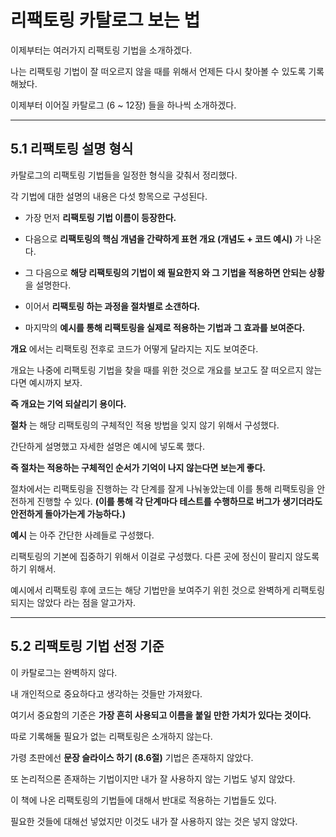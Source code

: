 # 리팩토링 카탈로그 보는 법

이제부터는 여러가지 리팩토링 기법을 소개하겠다.

나는 리팩토링 기법이 잘 떠오르지 않을 때를 위해서 언제든 다시 찾아볼 수 있도록 기록해놨다. 

이제부터 이어질 카탈로그 (6 ~ 12장) 들을 하나씩 소개하겠다.  

***

## 5.1 리팩토링 설명 형식 

카탈로그의 리팩토링 기법들을 일정한 형식을 갖춰서 정리했다. 

각 기법에 대한 설명의 내용은 다섯 항목으로 구성된다. 

- 가장 먼저 __리팩토링 기법 이름이 등장한다.__

- 다음으로 __리팩토링의 핵심 개념을 간략하게 표현 개요 (개념도 + 코드 예시)__ 가 나온다.

- 그 다음으로 __해당 리팩토링의 기법이 왜 필요한지 와 그 기법을 적용하면 안되는 상황__ 을 설명한다.

- 이어서 __리팩토링 하는 과정을 절차별로 소갠하다.__

- 마지막의 __예시를 통해 리팩토링을 실제로 적용하는 기법과 그 효과를 보여준다.__

__개요__ 에서는 리팩토링 전후로 코드가 어떻게 달라지는 지도 보여준다. 

개요는 나중에 리팩토링 기법을 찾을 때를 위한 것으로 개요를 보고도 잘 떠오르지 않는다면 예시까지 보자. 

__즉 개요는 기억 되살리기 용이다.__

__절차__ 는 해당 리팩토링의 구체적인 적용 방법을 잊지 않기 위해서 구성했다. 

간단하게 설명했고 자세한 설명은 예시에 넣도록 했다. 

__즉 절차는 적용하는 구체적인 순서가 기억이 나지 않는다면 보는게 좋다.__

절차에서는 리팩토링을 진행하는 각 단계를 잘게 나눠놓았는데 이를 통해 리팩토링을 안전하게 진행할 수 있다. __(이를 통해 각 단계마다 테스트를 수행하므로 버그가 생기더라도 안전하게 돌아가는게 가능하다.)__

__예시__ 는 아주 간단한 사례들로 구성했다. 

리팩토링의 기본에 집중하기 위해서 이걸로 구성했다. 다른 곳에 정신이 팔리지 않도록 하기 위해서.

예시에서 리팩토링 후에 코드는 해당 기법만을 보여주기 위힌 것으로 완벽하게 리팩토링 되지는 않았다 라는 점을 알고가자.

***

## 5.2 리팩토링 기법 선정 기준

이 카탈로그는 완벽하지 않다.

내 개인적으로 중요하다고 생각하는 것들만 가져왔다. 

여기서 중요함의 기준은 __가장 흔히 사용되고 이름을 붙일 만한 가치가 있다는 것이다.__

따로 기록해둘 필요가 없는 리팩토링은 소개하지 않는다.

가령 초판에선 __문장 슬라이스 하기 (8.6절)__ 기법은 존재하지 않았다. 

또 논리적으론 존재하는 기법이지만 내가 잘 사용하지 않는 기법도 넣지 않았다.

이 책에 나온 리팩토링의 기법들에 대해서 반대로 적용하는 기법들도 있다. 

필요한 것들에 대해선 넣었지만 이것도 내가 잘 사용하지 않는 것은 넣지 않았다. 



   

